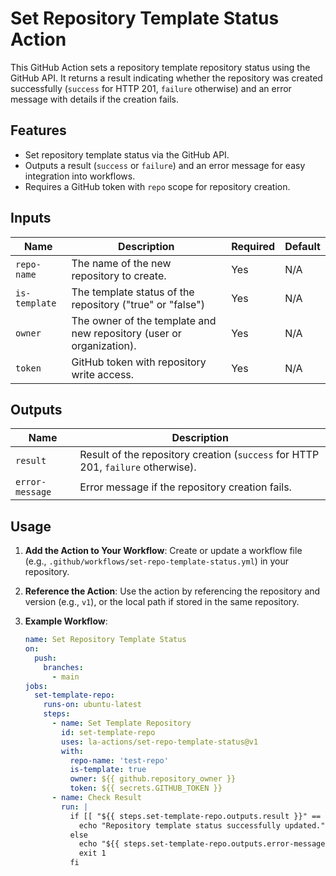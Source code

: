 # Set Repository Template Status Action

This GitHub Action sets a repository template repository status using the GitHub API. It returns a result indicating whether the repository was created successfully (`success` for HTTP 201, `failure` otherwise) and an error message with details if the creation fails.

## Features
- Set repository template status via the GitHub API.
- Outputs a result (`success` or `failure`) and an error message for easy integration into workflows.
- Requires a GitHub token with `repo` scope for repository creation.

## Inputs
| Name              | Description                                      | Required | Default |
|-------------------|--------------------------------------------------|----------|---------|
| `repo-name`       | The name of the new repository to create.        | Yes      | N/A     |
| `is-template`     | The template status of the repository ("true" or "false")      | Yes      | N/A     |
| `owner`           | The owner of the template and new repository (user or organization). | Yes | N/A |
| `token`           | GitHub token with repository write access.       | Yes      | N/A     |

## Outputs
| Name           | Description                                           |
|----------------|-------------------------------------------------------|
| `result`       | Result of the repository creation (`success` for HTTP 201, `failure` otherwise). |
| `error-message`| Error message if the repository creation fails.       |

## Usage
1. **Add the Action to Your Workflow**:
   Create or update a workflow file (e.g., `.github/workflows/set-repo-template-status.yml`) in your repository.

2. **Reference the Action**:
   Use the action by referencing the repository and version (e.g., `v1`), or the local path if stored in the same repository.

3. **Example Workflow**:
   ```yaml
   name: Set Repository Template Status
   on:
     push:
       branches:
         - main
   jobs:
     set-template-repo:
       runs-on: ubuntu-latest
       steps:
         - name: Set Template Repository
           id: set-template-repo
           uses: la-actions/set-repo-template-status@v1
           with:
             repo-name: 'test-repo'
             is-template: true
             owner: ${{ github.repository_owner }}
             token: ${{ secrets.GITHUB_TOKEN }}
         - name: Check Result
           run: |
             if [[ "${{ steps.set-template-repo.outputs.result }}" == "success" ]]; then
               echo "Repository template status successfully updated."
             else
               echo "${{ steps.set-template-repo.outputs.error-message }}"
               exit 1
             fi
